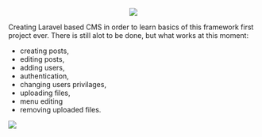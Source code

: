 <p align="center"><img src="https://laravel.com/assets/img/components/logo-laravel.svg"></p>

<p>
Creating Laravel based CMS in order to learn basics of this framework first project ever. There is still alot to be done, but what works at this moment:
<ul>
<li>creating posts,</li>
<li>editing posts,</li>
<li>adding users,</li>
<li>authentication,</li>
<li>changing users privilages,</li>
<li>uploading files,</li>
<li>menu editing</li>
<li>removing uploaded files.</li>
</ul>

<img src="https://github.com/Volmarg/Laravel-CMS/blob/master/screen.jpg?raw=true">
